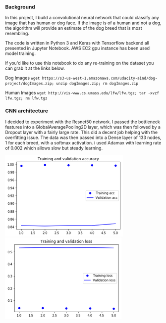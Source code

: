
### Background 

In this project, I build a convolutional neural network that could classify any image that has human or dog face. If the image is of a human and not a dog, the algorithm will provide an estimate of the dog breed that is most resembling.

The code is written in Python 3 and Keras with Tensorflow backend all presented in Jupyter Notebook. AWS EC2 gpu instance has been used model training.

If you'd like to use this notebook to do any re-training on the dataset you can grab it at the links below.

Dog Images
`wget https://s3-us-west-1.amazonaws.com/udacity-aind/dog-project/dogImages.zip; unzip dogImages.zip; rm dogImages.zip`

Human Images
`wget http://vis-www.cs.umass.edu/lfw/lfw.tgz; tar -xvzf lfw.tgz; rm lfw.tgz`


### CNN architecture

I decided to experiment with the Resnet50 network. I passed the bottleneck features into a GlobalAveragePooling2D layer, which was then followed by a Dropout layer with a fairly large rate. This did a decent job helping with the overfitting issue. 
The data was then passed into a Dense layer of 133 nodes, 1 for each breed, with a softmax activation. i used Adamax with learning rate of 0.002 which allows slow but steady learning.

![Training /Validation accuracy](images/traning_validation_accurecy.png)
![Training /Validation loss](images/training_validation_loss.png)

